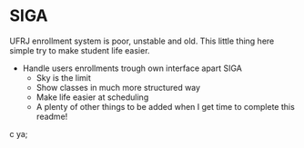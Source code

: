 SIGA
====

UFRJ enrollment system is poor, unstable and old. This little thing here simple try to make student life easier.

* Handle users enrollments trough own interface apart SIGA
    * Sky is the limit
    * Show classes in much more structured way
    * Make life easier at scheduling
    * A plenty of other things to be added when I get time to complete this readme!

c ya;

